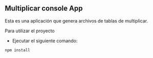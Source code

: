 ## Multiplicar console App

Esta es una aplicación que genera archivos de tablas de multiplicar.

Para utilizar el proyecto

- Ejecutar el siguiente comando:

```
npm install
```